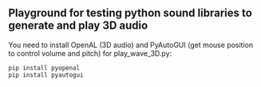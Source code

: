 ## Playground for testing python sound libraries to generate and play 3D audio

You need to install OpenAL (3D audio) and PyAutoGUI (get mouse position to control volume and pitch) for play_wave_3D.py:
```
pip install pyopenal
pip install pyautogui
```
